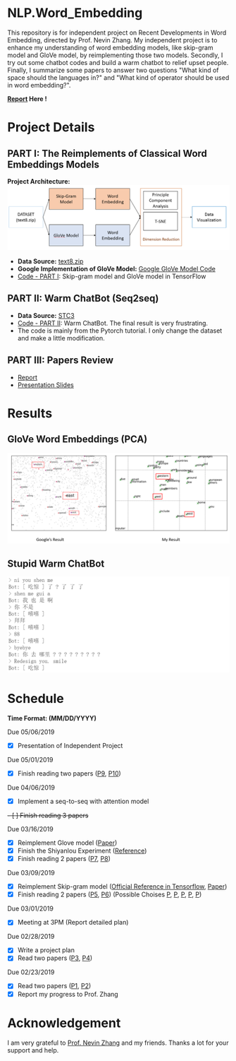 # NLP.Word_Embedding
This repository is for independent project on Recent Developments in Word Embedding, directed by Prof. Nevin Zhang. My independent project is to enhance my understanding of word embedding models, like skip-gram model and GloVe model, by reimplementing those two models. Secondly, I try out some chatbot codes and build a warm chatbot to relief upset people. Finally, I summarize some papers to answer two questions "What kind of space should the languages in?" and "What kind of operator should be used in word embedding?".

**[Report](https://github.com/yansenhan/NLP.Word_Embedding/blob/master/Report.pdf) Here !**

# Project Details
## PART I: The Reimplements of Classical Word Embeddings Models
**Project Architecture:**
![Project Architecture](images/project_architecture.png)
- **Data Source:** [text8.zip](http://mattmahoney.NET/dc/text8.zip)
- **Google Implementation of GloVe Model:** [Google GloVe Model Code](https://colab.research.google.com/github/mdda/deep-learning-workshop/blob/master/notebooks/5-RNN/3-Text-Corpus-and-Embeddings.ipynb#scrollTo=LusgTEmtqTK5)
- [Code - PART I](https://github.com/yansenhan/NLP.Word_Embedding/tree/master/PART%201): Skip-gram model and GloVe model in TensorFlow

## PART II: Warm ChatBot (Seq2seq)
- **Data Source:** [STC3](http://coai.cs.tsinghua.edu.cn/hml/challenge/dataset_description/)
- [Code - PART II](https://github.com/yansenhan/NLP.Word_Embedding/tree/master/PART%202): Warm ChatBot. The final result is very frustrating.
- The code is mainly from the Pytorch tutorial. I only change the dataset and make a little modification.

## PART III: Papers Review
- [Report](https://github.com/yansenhan/NLP.Word_Embedding/blob/master/Report.pdf)
- [Presentation Slides](https://github.com/yansenhan/NLP.Word_Embedding/blob/master/Presentation_PPT.pdf)

# Results
## GloVe Word Embeddings (PCA)
![](/images/comparison.png)

## Stupid Warm ChatBot
![](/images/conversation_chatbot.png)

# Schedule 
**Time Format: (MM/DD/YYYY)**

Due 05/06/2019
- [x] Presentation of Independent Project

Due 05/01/2019
- [x] Finish reading two papers ([P9](https://arxiv.org/pdf/1902.06423.pdf), [P10](https://arxiv.org/pdf/1806.04313.pdf))

Due 04/06/2019
- [x] Implement a seq-to-seq with attention model

~~- [ ] Finish reading 3 papers~~

Due 03/16/2019
- [x] Reimplement Glove model ([Paper](https://nlp.stanford.edu/pubs/glove.pdf))
- [x] Finish the Shiyanlou Experiment ([Reference](https://www.shiyanlou.com/courses/684))
- [x] Finish reading 2 papers ([P7](https://aaai.org/ocs/index.php/AAAI/AAAI18/paper/view/16998/16114), [P8](https://www.aaai.org/ocs/index.php/AAAI/AAAI18/paper/view/16455/15753))

Due 03/09/2019
- [x] Reimplement Skip-gram model  ([Official Reference in Tensorflow](https://www.tensorflow.org/tutorials/representation/word2vec), [Paper](https://arxiv.org/pdf/1301.3781.pdf))
- [x] Finish reading 2 papers ([P5](https://arxiv.org/pdf/1810.04805.pdf), [P6](https://nlp.stanford.edu/pubs/glove.pdf))
(Possible Choises [P](https://www.aaai.org/ocs/index.php/AAAI/AAAI15/paper/viewFile/9314/9535), [P](https://arxiv.org/pdf/1507.01127.pdf%20http://arxiv.org/abs/1507.01127.pdf), [P](https://aaai.org/ocs/index.php/AAAI/AAAI18/paper/view/16998/16114), [P](http://aclweb.org/anthology/P18-1031), [P](http://aclweb.org/anthology/D18-2029))

Due 03/01/2019
- [x] Meeting at 3PM (Report detailed plan)

Due 02/28/2019
- [x] Write a project plan
- [x] Read two papers ([P3](http://www.aclweb.org/anthology/C14-1016), [P4](http://www.aclweb.org/anthology/D14-1110))

Due 02/23/2019
- [x] Read two papers ([P1](http://aclweb.org/anthology/P18-1073), [P2](http://aclweb.org/anthology/P18-1041))
- [x] Report my progress to Prof. Zhang

# Acknowledgement
I am very grateful to [Prof. Nevin Zhang](https://www.cse.ust.hk/faculty/lzhang/) and my friends. Thanks a lot for your support and help.
